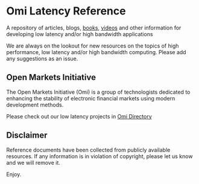 # Omi Latency Reference

A repository of articles, blogs, [books](https://github.com/Open-Markets-Initiative/latency-reference/tree/main/books "Omi Latency Reference Books"), [videos](https://github.com/Open-Markets-Initiative/latency-reference/tree/main/videos "Omi Latency Reference Videos") and other information for developing low latency and/or high bandwidth applications

We are always on the lookout for new resources on the topics of high performance, low latency and/or high bandwidth computing.  Please add any suggestions as an issue. 

## Open Markets Initiative

The Open Markets Initiative (Omi) is a group of technologists dedicated to 
enhancing the stability of electronic financial markets using modern 
development methods.

Please check out our low latency projects in [Omi Directory](https://github.com/Open-Markets-Initiative/Directory/tree/main/Projects "Open Markets Initiative Directory")

## Disclaimer

Reference documents have been collected from publicly available resources.  If any information is in violation of copyright, please let us know and we will remove it.

Enjoy.
